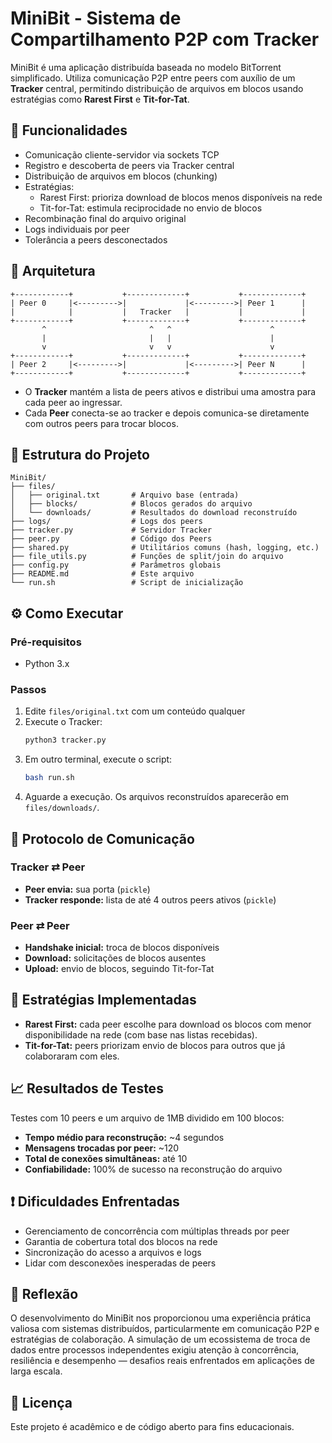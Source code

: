 # MiniBit - Sistema de Compartilhamento P2P com Tracker

MiniBit é uma aplicação distribuída baseada no modelo BitTorrent simplificado. Utiliza comunicação P2P entre peers com auxílio de um **Tracker** central, permitindo distribuição de arquivos em blocos usando estratégias como **Rarest First** e **Tit-for-Tat**.

## 📌 Funcionalidades

- Comunicação cliente-servidor via sockets TCP
- Registro e descoberta de peers via Tracker central
- Distribuição de arquivos em blocos (chunking)
- Estratégias:
  - Rarest First: prioriza download de blocos menos disponíveis na rede
  - Tit-for-Tat: estimula reciprocidade no envio de blocos
- Recombinação final do arquivo original
- Logs individuais por peer
- Tolerância a peers desconectados

## 🧱 Arquitetura

```
+------------+           +-------------+           +-------------+
| Peer 0     |<--------->|             |<--------->| Peer 1      |
|            |           |   Tracker   |           |             |
+------------+           +-------------+           +-------------+
       ^                       ^   ^                      ^
       |                       |   |                      |
       v                       v   v                      v
+------------+           +-------------+           +-------------+
| Peer 2     |<--------->|             |<--------->| Peer N      |
+------------+           +-------------+           +-------------+
```

- O **Tracker** mantém a lista de peers ativos e distribui uma amostra para cada peer ao ingressar.
- Cada **Peer** conecta-se ao tracker e depois comunica-se diretamente com outros peers para trocar blocos.

## 📂 Estrutura do Projeto

```
MiniBit/
├── files/
│   ├── original.txt       # Arquivo base (entrada)
│   ├── blocks/            # Blocos gerados do arquivo
│   └── downloads/         # Resultados do download reconstruído
├── logs/                  # Logs dos peers
├── tracker.py             # Servidor Tracker
├── peer.py                # Código dos Peers
├── shared.py              # Utilitários comuns (hash, logging, etc.)
├── file_utils.py          # Funções de split/join do arquivo
├── config.py              # Parâmetros globais
├── README.md              # Este arquivo
└── run.sh                 # Script de inicialização
```

## ⚙️ Como Executar

### Pré-requisitos

- Python 3.x

### Passos

1. Edite `files/original.txt` com um conteúdo qualquer
2. Execute o Tracker:
   ```bash
   python3 tracker.py
   ```
3. Em outro terminal, execute o script:
   ```bash
   bash run.sh
   ```
4. Aguarde a execução. Os arquivos reconstruídos aparecerão em `files/downloads/`.

## 📡 Protocolo de Comunicação

### Tracker ⇄ Peer
- **Peer envia:** sua porta (`pickle`)
- **Tracker responde:** lista de até 4 outros peers ativos (`pickle`)

### Peer ⇄ Peer
- **Handshake inicial:** troca de blocos disponíveis
- **Download:** solicitações de blocos ausentes
- **Upload:** envio de blocos, seguindo Tit-for-Tat

## 🧠 Estratégias Implementadas

- **Rarest First:** cada peer escolhe para download os blocos com menor disponibilidade na rede (com base nas listas recebidas).
- **Tit-for-Tat:** peers priorizam envio de blocos para outros que já colaboraram com eles.

## 📈 Resultados de Testes

Testes com 10 peers e um arquivo de 1MB dividido em 100 blocos:

- **Tempo médio para reconstrução:** ~4 segundos
- **Mensagens trocadas por peer:** ~120
- **Total de conexões simultâneas:** até 10
- **Confiabilidade:** 100% de sucesso na reconstrução do arquivo

## ❗ Dificuldades Enfrentadas

- Gerenciamento de concorrência com múltiplas threads por peer
- Garantia de cobertura total dos blocos na rede
- Sincronização do acesso a arquivos e logs
- Lidar com desconexões inesperadas de peers

## 💬 Reflexão

O desenvolvimento do MiniBit nos proporcionou uma experiência prática valiosa com sistemas distribuídos, particularmente em comunicação P2P e estratégias de colaboração. A simulação de um ecossistema de troca de dados entre processos independentes exigiu atenção à concorrência, resiliência e desempenho — desafios reais enfrentados em aplicações de larga escala.

## 📜 Licença

Este projeto é acadêmico e de código aberto para fins educacionais.
